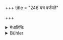 +++
title = "246 यत्र वर्जयते"

+++

<details><summary>मेधातिथिः</summary>

(अग्रे व्याख्यानम्।)
</details>

<details><summary>Bühler</summary>

246	In that (country), where the king avoids taking the property of (mortal) sinners, men are born in (due) time (and are) long-lived,
</details>
